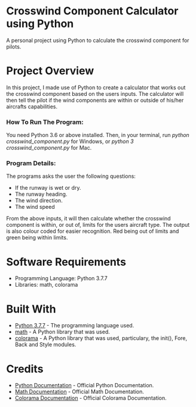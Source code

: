 # Crosswind Component Calculator using Python
A personal project using Python to calculate the crosswind component for pilots.

# Project Overview
In this project, I made use of Python to create a calculator that works out the crosswind component based on the users inputs. The calculator will then tell the pilot if the wind components are within or outside of his/her aircrafts capabilities.

### How To Run The Program:
You need Python 3.6 or above installed. Then, in your terminal, run *python crosswind_component.py* for Windows, or *python 3 crosswind_component.py* for Mac.

### Program Details:
The programs asks the user the following questions:

* If the runway is wet or dry.
* The runway heading.
* The wind direction.
* The wind speed

From the above inputs, it will then calculate whether the crosswind component is within, or out of, limits for the users aircraft type. The output is also colour coded for easier recognition. Red being out of limits and green being within limits.

# Software Requirements
* Programming Language: Python 3.7.7
* Libraries: math, colorama

# Built With
* [Python 3.7.7](https://www.python.org/) - The programming language used.
* [math](https://docs.python.org/3/library/math.html) - A Python library that was used.
* [colorama](https://pypi.org/project/colorama/) - A Python library that was used, particulary, the init(), Fore, Back and Style modules.

# Credits
* [Python Documentation](https://docs.python.org/3/index.html) - Official Python Documentation.
* [Math Documentation](https://docs.python.org/3/library/math.html) - Official Math Documentation.
* [Colorama Documentation](https://pypi.org/project/colorama/) - Official Colorama Documentation.